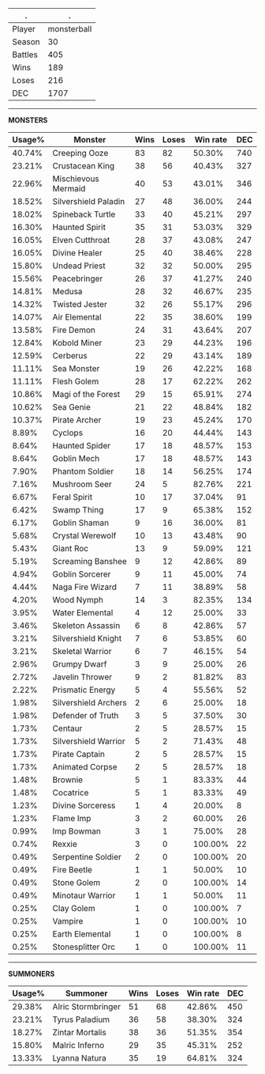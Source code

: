 .|.
|-|-
Player|monsterball
Season|30
Battles|405
Wins|189
Loses|216
DEC|1707

---
**MONSTERS**

Usage%|Monster|Wins|Loses|Win rate|DEC|
-|-|-|-|-|-|
40.74%|Creeping Ooze|83|82|50.30%|740|
23.21%|Crustacean King|38|56|40.43%|327|
22.96%|Mischievous Mermaid|40|53|43.01%|346|
18.52%|Silvershield Paladin|27|48|36.00%|244|
18.02%|Spineback Turtle|33|40|45.21%|297|
16.30%|Haunted Spirit|35|31|53.03%|329|
16.05%|Elven Cutthroat|28|37|43.08%|247|
16.05%|Divine Healer|25|40|38.46%|228|
15.80%|Undead Priest|32|32|50.00%|295|
15.56%|Peacebringer|26|37|41.27%|240|
14.81%|Medusa|28|32|46.67%|235|
14.32%|Twisted Jester|32|26|55.17%|296|
14.07%|Air Elemental|22|35|38.60%|199|
13.58%|Fire Demon|24|31|43.64%|207|
12.84%|Kobold Miner|23|29|44.23%|196|
12.59%|Cerberus|22|29|43.14%|189|
11.11%|Sea Monster|19|26|42.22%|168|
11.11%|Flesh Golem|28|17|62.22%|262|
10.86%|Magi of the Forest|29|15|65.91%|274|
10.62%|Sea Genie|21|22|48.84%|182|
10.37%|Pirate Archer|19|23|45.24%|170|
8.89%|Cyclops|16|20|44.44%|143|
8.64%|Haunted Spider|17|18|48.57%|153|
8.64%|Goblin Mech|17|18|48.57%|143|
7.90%|Phantom Soldier|18|14|56.25%|174|
7.16%|Mushroom Seer|24|5|82.76%|221|
6.67%|Feral Spirit|10|17|37.04%|91|
6.42%|Swamp Thing|17|9|65.38%|152|
6.17%|Goblin Shaman|9|16|36.00%|81|
5.68%|Crystal Werewolf|10|13|43.48%|90|
5.43%|Giant Roc|13|9|59.09%|121|
5.19%|Screaming Banshee|9|12|42.86%|89|
4.94%|Goblin Sorcerer|9|11|45.00%|74|
4.44%|Naga Fire Wizard|7|11|38.89%|58|
4.20%|Wood Nymph|14|3|82.35%|134|
3.95%|Water Elemental|4|12|25.00%|33|
3.46%|Skeleton Assassin|6|8|42.86%|57|
3.21%|Silvershield Knight|7|6|53.85%|60|
3.21%|Skeletal Warrior|6|7|46.15%|54|
2.96%|Grumpy Dwarf|3|9|25.00%|26|
2.72%|Javelin Thrower|9|2|81.82%|83|
2.22%|Prismatic Energy|5|4|55.56%|52|
1.98%|Silvershield Archers|2|6|25.00%|18|
1.98%|Defender of Truth|3|5|37.50%|30|
1.73%|Centaur|2|5|28.57%|15|
1.73%|Silvershield Warrior|5|2|71.43%|48|
1.73%|Pirate Captain|2|5|28.57%|15|
1.73%|Animated Corpse|2|5|28.57%|18|
1.48%|Brownie|5|1|83.33%|44|
1.48%|Cocatrice|5|1|83.33%|49|
1.23%|Divine Sorceress|1|4|20.00%|8|
1.23%|Flame Imp|3|2|60.00%|26|
0.99%|Imp Bowman|3|1|75.00%|28|
0.74%|Rexxie|3|0|100.00%|22|
0.49%|Serpentine Soldier|2|0|100.00%|20|
0.49%|Fire Beetle|1|1|50.00%|10|
0.49%|Stone Golem|2|0|100.00%|14|
0.49%|Minotaur Warrior|1|1|50.00%|11|
0.25%|Clay Golem|1|0|100.00%|7|
0.25%|Vampire|1|0|100.00%|10|
0.25%|Earth Elemental|1|0|100.00%|8|
0.25%|Stonesplitter Orc|1|0|100.00%|11|

---
**SUMMONERS**

Usage%|Summoner|Wins|Loses|Win rate|DEC|
-|-|-|-|-|-|
29.38%|Alric Stormbringer|51|68|42.86%|450|
23.21%|Tyrus Paladium|36|58|38.30%|324|
18.27%|Zintar Mortalis|38|36|51.35%|354|
15.80%|Malric Inferno|29|35|45.31%|252|
13.33%|Lyanna Natura|35|19|64.81%|324|
